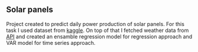 ## Solar panels

Project created to predict daily power production of solar panels.
For this task I used dataset from [kaggle](https://www.kaggle.com/datasets/fvcoppen/solarpanelspower?select=PV_Elec_Gas3.csv).
On top of that I fetched weather data from [API](https://open-meteo.com/) and created an ensamble regression model for regression approach and VAR model for time series approach.
